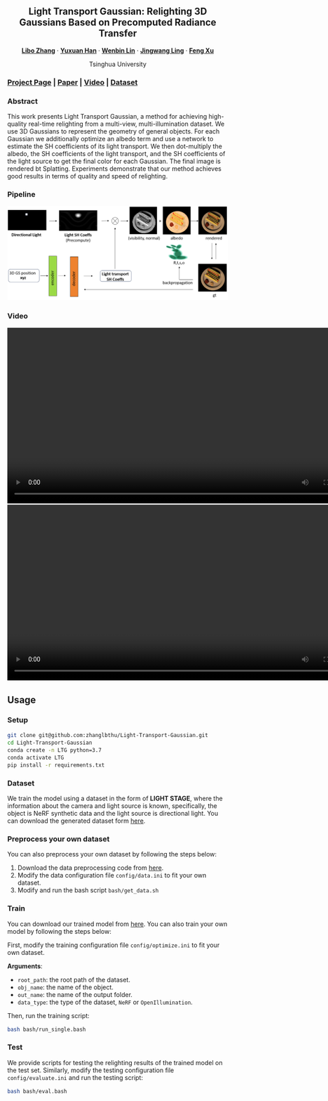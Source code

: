 <div align="center">
<h2>Light Transport Gaussian: Relighting 3D Gaussians Based on Precomputed Radiance Transfer</h2>

[**Libo Zhang**](https://zhanglbthu.github.io/) · [**Yuxuan Han**](https://yxuhan.github.io/) · [**Wenbin Lin**](https://wenbin-lin.github.io/) · [**Jingwang Ling**](https://gerwang.github.io/) · [**Feng Xu**](http://xufeng.site/)

Tsinghua University

</div>

### [Project Page]() | [Paper]() | [Video]() | [Dataset]()
### Abstract
This work presents Light Transport Gaussian, a method for achieving high-quality real-time relighting from a multi-view, multi-illumination dataset.
We use 3D Gaussians to represent the geometry of general objects. For each Gaussian we additionally optimize an albedo term and use a network to estimate the SH coefficients of its light transport. 
We then dot-multiply the albedo, the SH coefficients of the light transport, and the SH coefficients of the light source to get the final color for each Gaussian. The final image is rendered bt Splatting.
Experiments demonstrate that our method achieves good results in terms of quality and speed of relighting.

### Pipeline
![teaser](./assets/pipeline.png)

### Video

<div align="center">
  <video width="800" height="400" controls>
    <source src="./assets/rl_hotdog.mp4" type="video/mp4">
  </video>
  <br>
  <video width="800" height="400" controls>
    <source src="./assets/rl_chair.mp4" type="video/mp4">
  </video>
</div>

## Usage

### Setup

```bash
git clone git@github.com:zhanglbthu/Light-Transport-Gaussian.git
cd Light-Transport-Gaussian
conda create -n LTG python=3.7
conda activate LTG
pip install -r requirements.txt
```

### Dataset
We train the model using a dataset in the form of **LIGHT STAGE**, where the information about the camera and light source is known, specifically, the object is NeRF synthetic data and the light source is directional light.
You can download the generated dataset form [here](https://drive.google.com/drive/folders/1j4YlmIpuZZjyrXb4QxSI86ZgrIfP6mCr?usp=drive_link).
### Preprocess your own dataset
You can also preprocess your own dataset by following the steps below:
1. Download the data preprocessing code from [here](https://drive.google.com/drive/folders/1AiOE_F0imYrxqABN2BVy4On0BxnjbDgV?usp=sharing).
2. Modify the data configuration file `config/data.ini` to fit your own dataset.
3. Modify and run the bash script `bash/get_data.sh` 
### Train
You can download our trained model from [here](https://drive.google.com/drive/folders/1g4r1g_39yXL071Co9uQ7fgqEPaHgfO8B?usp=drive_link).
You can also train your own model by following the steps below:

First, modify the training configuration file `config/optimize.ini` to fit your own dataset.

**Arguments**:
- `root_path`: the root path of the dataset.
- `obj_name`: the name of the object.
- `out_name`: the name of the output folder.
- `data_type`: the type of the dataset, `NeRF` or `OpenIllumination`.

Then, run the training script:
```bash
bash bash/run_single.bash
```
### Test
We provide scripts for testing the relighting results of the trained model on the test set.
Similarly, modify the testing configuration file `config/evaluate.ini` and run the testing script:
```bash
bash bash/eval.bash
```
